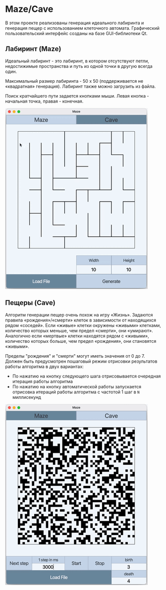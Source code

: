 # Maze/Cave

В этом проекте реализованы генерация идеального лабиринта и генерация пещер с использованием клеточного автомата.
Графический пользовательский интерфейс созданы на базе GUI-библиотеки Qt.

## Лабиринт (Maze)

Идеальный лабиринт - это лабиринт, в котором отсутствуют петли, недостижимые пространства и путь из одной точки в другую всегда один.

Максимальный размер лабиринта - 50 х 50 (поддерживается не «квадратная» генерация).
Лабиринт также можно загрузить из файла.

Поиск кратчайшего пути задается кнопками мыши. Левая кнопка - начальная точка, правая - конечная.

![](materials/maze.gif)

## Пещеры (Cave)

Алгоритм генерации пещер очень похож на игру «Жизнь».
Задаются правила «рождения»/«смерти» клеток в зависимости от находящихся рядом «соседей».
Если «живые» клетки окружены «живыми» клетками, количество которых меньше, чем предел «смерти», они «умирают». 
Аналогично если «мертвые» клетки находятся рядом с «живыми», количество которых больше, чем предел «рождения», они становятся «живыми».

Пределы "рождения" и "смерти" могут иметь значения от 0 до 7.
Должен быть предусмотрен пошаговый режим отрисовки результатов работы алгоритма в двух вариантах:
  - По нажатию на кнопку следующего шага отрисовывается очередная итерация работы алгоритма
  - По нажатию на кнопку автоматической работы запускается отрисовка итераций работы алгоритма с частотой 1 шаг в `N` миллисекунд

![](materials/cave.gif)